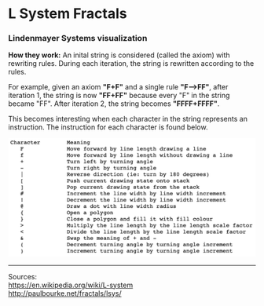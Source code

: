 # L System Fractals

### Lindenmayer Systems visualization

**How they work:** An inital string is considered (called the axiom) with rewriting rules. During each iteration, the string is rewritten according to the rules.

For example, given an axiom **"F+F"** and a single rule **"F-->FF"**, after iteration 1, the string is now **"FF+FF"** because every "F" in the string became "FF". After iteration 2, the string becomes **"FFFF+FFFF"**.

This becomes interesting when each character in the string represents an instruction. The instruction for each character is found below. 

<img src="assets/legend.png" width="600px">

---




Sources:<br>
https://en.wikipedia.org/wiki/L-system<br>
http://paulbourke.net/fractals/lsys/